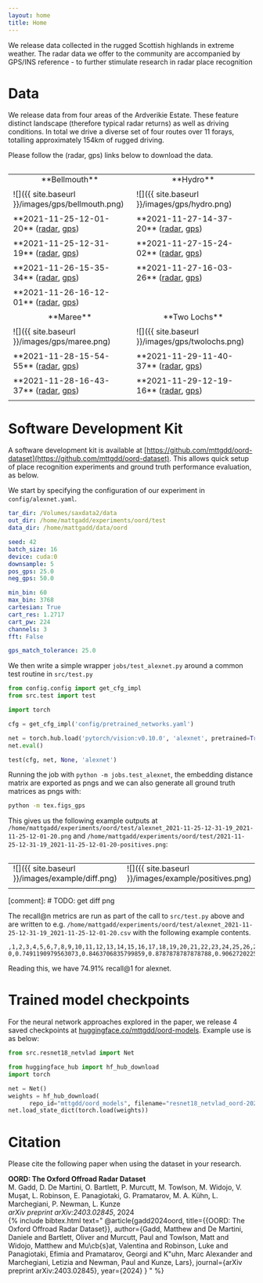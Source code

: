 ```yaml
---
layout: home
title: Home
---
```


We release data collected in the rugged Scottish highlands in extreme weather.
The radar data we offer to the community are accompanied by GPS/INS reference - to further stimulate research in radar place recognition

# Data

We release data from four areas of the Ardverikie Estate.
These feature distinct landscape (therefore typical radar returns) as well as driving conditions.
In total we drive a diverse set of four routes over 11 forays, totalling approximately 154km of rugged driving.

Please follow the (radar, gps) links below to download the data.

<style>
table td {
    border: none;
    padding: 10px;
    padding-top: 0px;
    vertical-align: top;
}
table {
    border: none;
}
table tr:nth-child(even) {
  background: transparent;
}
</style>

<table cellspacing="0" cellpadding="0" style="margin-top: 30px;">
<colgroup>
<col width="50%" />
<col width="50%" />
</colgroup>
<tbody>
<tr>
<td markdown="span" style="text-align: center; vertical-align: middle;">**Bellmouth** </td>
<td markdown="span" style="text-align: center; vertical-align: middle;">**Hydro** </td>
</tr>
<tr>
<td markdown="span">![]({{ site.baseurl }}/images/gps/bellmouth.png)</td>
<td markdown="span">![]({{ site.baseurl }}/images/gps/hydro.png)</td>
</tr>
<tr>
<td markdown="span">**2021-11-25-12-01-20** (<a href="https://drive.google.com/file/d/1jf7d5lKf_1COPbdYWAEY3MKOPJHnGbgz/view?usp=drive_link" class="myButton">radar</a>, <a href="https://drive.google.com/file/d/1rc30WPf_hY-XVQjiroJaNwtBwgexI2zf/view?usp=drive_link" class="myButton">gps</a>)</td>
<td markdown="span">**2021-11-27-14-37-20** (<a href="https://drive.google.com/file/d/1biPCuPh-0jUfVPGTu3PWZkgi6e01vNga/view?usp=drive_link" class="myButton">radar</a>, <a href="https://drive.google.com/file/d/14_2mfIx3JdRORTjag-XPwes8uT2gd1eC/view?usp=drive_link" class="myButton">gps</a>)</td>
</tr>
<tr>
<td markdown="span">**2021-11-25-12-31-19** (<a href="https://drive.google.com/file/d/1N1ORMyMT5ngY3DyAs27uh8T5nhf_lljA/view?usp=drive_link" class="myButton">radar</a>, <a href="https://drive.google.com/file/d/1NPXdN9gpjTslj0W5avv6B_P2Lvc4hXjd/view?usp=drive_link" class="myButton">gps</a>)</td>
<td markdown="span">**2021-11-27-15-24-02** (<a href="https://drive.google.com/file/d/1-dILLlwuML3XGJu--0G3k98l07Sl5XQr/view?usp=drive_link" class="myButton">radar</a>, <a href="https://drive.google.com/file/d/1vjTm7WcufV5i6XF15tWbNdwgquVwbnJc/view?usp=drive_link" class="myButton">gps</a>)</td>
</tr>
<tr>
<td markdown="span">**2021-11-26-15-35-34** (<a href="https://drive.google.com/file/d/1CKdHE8pAsGNk_MN0bsin0uwPmt0mRwGS/view?usp=drive_link" class="myButton">radar</a>, <a href="https://drive.google.com/file/d/1qa5BPKxwuXILQvjfflvj5iJOQyZxD5GM/view?usp=drive_link" class="myButton">gps</a>)</td>
<td markdown="span">**2021-11-27-16-03-26** (<a href="https://drive.google.com/file/d/1lv_pQ3BwBUDioe7Ba1wFH42sT2xQfK0-/view?usp=drive_link" class="myButton">radar</a>, <a href="https://drive.google.com/file/d/10q7epenKeW5Epo5rnm3HEyK1r60gQ8DZ/view?usp=drive_link" class="myButton">gps</a>)</td>
</tr>
<tr>
<td markdown="span">**2021-11-26-16-12-01** (<a href="https://drive.google.com/file/d/13go4Y3cI0lt0w_n2F_CnBUQQ74ygtRKO/view?usp=drive_link" class="myButton">radar</a>, <a href="https://drive.google.com/file/d/1Ufq-uju9GNY6OM_nzLQt2grByQIjemKe/view?usp=drive_link" class="myButton">gps</a>)</td>
</tr>
<tr>
<td markdown="span" style="text-align: center; vertical-align: middle;">**Maree** </td>
<td markdown="span" style="text-align: center; vertical-align: middle;">**Two Lochs** </td>
</tr>
<tr>
<td markdown="span">![]({{ site.baseurl }}/images/gps/maree.png)</td>
<td markdown="span">![]({{ site.baseurl }}/images/gps/twolochs.png)</td>
</tr>
<tr>
<td markdown="span">**2021-11-28-15-54-55** (<a href="https://drive.google.com/file/d/1BMgE_mpJyleZv8fkZNuXIh2slK3TrJu8/view?usp=drive_link" class="myButton">radar</a>, <a href="https://drive.google.com/file/d/1qOkBzEALOQmuSpI7MnmQ0ptys7N6p09V/view?usp=drive_link" class="myButton">gps</a>)</td>
<td markdown="span">**2021-11-29-11-40-37** (<a href="https://drive.google.com/file/d/1qwbL9A0beH8tD3s-5ewTUFVruV0hST7r/view?usp=drive_link" class="myButton">radar</a>, <a href="https://drive.google.com/file/d/1n57ibUX728LVqrkQXeTHvo03Itg7NFQg/view?usp=drive_link" class="myButton">gps</a>)</td>
</tr>
<tr>
<td markdown="span">**2021-11-28-16-43-37** (<a href="https://drive.google.com/file/d/1qeVkZ6mBYIXUjs65VWPMDDSdBxqcGx0s/view?usp=drive_link" class="myButton">radar</a>, <a href="https://drive.google.com/file/d/14Gj831Lp5bv8jRb1rV1eIXSCHCo1HY05/view?usp=drive_link" class="myButton">gps</a>)</td>
<td markdown="span">**2021-11-29-12-19-16** (<a href="https://drive.google.com/file/d/1JDX_QcsAd7E3KB1DCng_W0OfEWgK5Emu/view?usp=drive_link" class="myButton">radar</a>, <a href="https://drive.google.com/file/d/1jZ773gVZnkgcc4HCFmPi0twI9QKL-OpA/view?usp=drive_link" class="myButton">gps</a>)</td>
</tr>
</tbody>
</table>

# Software Development Kit

A software development kit is available at [https://github.com/mttgdd/oord-dataset](https://github.com/mttgdd/oord-dataset).
This allows quick setup of place recognition experiments and ground truth performance evaluation, as below.

We start by specifying the configuration of our experiment in `config/alexnet.yaml`.

```yaml
tar_dir: /Volumes/saxdata2/data
out_dir: /home/mattgadd/experiments/oord/test
data_dir: /home/mattgadd/data/oord

seed: 42
batch_size: 16
device: cuda:0
downsample: 5
pos_gps: 25.0
neg_gps: 50.0

min_bin: 60
max_bin: 3768
cartesian: True
cart_res: 1.2717
cart_pw: 224
channels: 3
fft: False

gps_match_tolerance: 25.0
```

We then write a simple wrapper `jobs/test_alexnet.py` around a common test routine in `src/test.py`

```python
from config.config import get_cfg_impl
from src.test import test

import torch

cfg = get_cfg_impl('config/pretrained_networks.yaml')

net = torch.hub.load('pytorch/vision:v0.10.0', 'alexnet', pretrained=True)
net.eval()

test(cfg, net, None, 'alexnet')
```

Running the job with `python -m jobs.test_alexnet`, the embedding distance matrix are exported as pngs and we can also generate all ground truth matrices as pngs with:

```bash
python -m tex.figs_gps
```

This gives us the following example outputs at `/home/mattgadd/experiments/oord/test/alexnet_2021-11-25-12-31-19_2021-11-25-12-01-20.png` and `/home/mattgadd/experiments/oord/test/2021-11-25-12-31-19_2021-11-25-12-01-20-positives.png`:

<table cellspacing="0" cellpadding="0" style="margin-top: 30px;">
<colgroup>
<col width="50%" />
<col width="50%" />
</colgroup>
<tbody>
<tr>
<td markdown="span">![]({{ site.baseurl }}/images/example/diff.png)</td>
<td markdown="span">![]({{ site.baseurl }}/images/example/positives.png)</td>
</tr>
</tbody>
</table>

[comment]: # TODO: get diff png

The recall@n metrics are run as part of the call to `src/test.py` above and are written to e.g. `/home/mattgadd/experiments/oord/test/alexnet_2021-11-25-12-31-19_2021-11-25-12-01-20.csv` with the following example contents.

```text
,1,2,3,4,5,6,7,8,9,10,11,12,13,14,15,16,17,18,19,20,21,22,23,24,25,26,27,28,29,30,31,32,33,34,35,36,37,38,39,40,41,42,43,44,45,46,47,48,49
0,0.7491190979563073,0.8463706835799859,0.8787878787878788,0.9062720225510923,0.9238900634249472,0.9330514446793516,0.9400986610288936,0.9443269908386187,0.9471458773784355,0.952783650458069,0.959830866807611,0.9626497533474278,0.9640591966173362,0.9654686398872445,0.9704016913319239,0.9760394644115574,0.9774489076814659,0.9795630725863284,0.9802677942212826,0.9809725158562368,0.9830866807610994,0.9830866807610994,0.9859055673009162,0.9859055673009162,0.9859055673009162,0.9866102889358703,0.9880197322057788,0.9880197322057788,0.9880197322057788,0.9894291754756871,0.9894291754756871,0.9894291754756871,0.9908386187455955,0.9908386187455955,0.9908386187455955,0.9908386187455955,0.9908386187455955,0.9908386187455955,0.9915433403805497,0.9915433403805497,0.9915433403805497,0.9922480620155039,0.992952783650458,0.9943622269203665,0.9943622269203665,0.9943622269203665,0.9950669485553206,0.9950669485553206,0.9950669485553206
```

Reading this, we have 74.91% recall@1 for alexnet.

# Trained model checkpoints

For the neural network approaches explored in the paper, we release 4 saved checkpoints at [huggingface.co/mttgdd/oord-models](huggingface.co/mttgdd/oord-models). Example use is as below:

```python
from src.resnet18_netvlad import Net

from huggingface_hub import hf_hub_download
import torch

net = Net()
weights = hf_hub_download(
      repo_id="mttgdd/oord_models", filename="resnet18_netvlad_oord-2021-11-25-12-31-19.pth")
net.load_state_dict(torch.load(weights))
```

# Citation

Please cite the following paper when using the dataset in your research.

**OORD: The Oxford Offroad Radar Dataset** <br>
M. Gadd, D. De Martini, O. Bartlett, P. Murcutt, M. Towlson, M. Widojo, V. Muşat, L. Robinson, E. Panagiotaki, G. Pramatarov, M. A. Kühn, L. Marchegiani, P. Newman, L. Kunze<br>
<i>arXiv preprint arXiv:2403.02845</i>, 2024 <br>
{% include bibtex.html text="
@article{gadd2024oord,
title={{OORD: The Oxford Offroad Radar Dataset}},
author={Gadd, Matthew and De Martini, Daniele and Bartlett, Oliver and Murcutt, Paul and Towlson, Matt and Widojo, Matthew and Mu\cb{s}at, Valentina and Robinson, Luke and Panagiotaki, Efimia and Pramatarov, Georgi and K\"uhn, Marc Alexander and Marchegiani, Letizia and Newman, Paul and Kunze, Lars},
journal={arXiv preprint arXiv:2403.02845},
year={2024}
}
" %}
